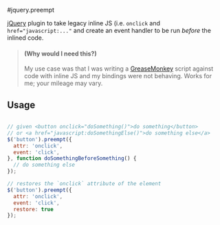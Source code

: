 #jquery.preempt

[jQuery](http://jquery.com) plugin to take legacy inline JS (i.e. `onclick` and `href="javascript:..."` and create an event handler to be run *before* the inlined code.

> #### (Why would I need this?)
> My use case was that I was writing a [GreaseMonkey](https://addons.mozilla.org/en-US/firefox/addon/greasemonkey/) script against code with inline JS
and my bindings were not behaving.  Works for me; your mileage may vary.

## Usage

```javascript

// given <button onclick="doSomething()">do something</button>
// or <a href="javascript:doSomethingElse()">do something else</a>
$('button').preempt({
  attr: 'onclick',
  event: 'click',
}, function doSomethingBeforeSomething() {
  // do something else
});

// restores the `onclick` attribute of the element
$('button').preempt({
  attr: 'onclick',
  event: 'click',
  restore: true
});
```

